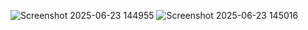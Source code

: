![Screenshot 2025-06-23 144955](https://github.com/user-attachments/assets/182f4305-f76b-43a6-bc23-7c6a39ad679d)
![Screenshot 2025-06-23 145016](https://github.com/user-attachments/assets/80beb49a-7c00-43bb-b5c4-914806b0f4d5)
